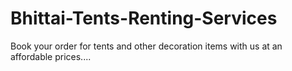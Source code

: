 # Bhittai-Tents-Renting-Services
Book your order for tents and other decoration items with us at an affordable prices.... 
